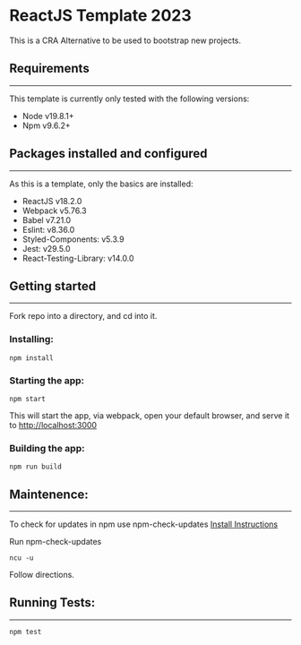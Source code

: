# ReactJS Template 2023
This is a CRA Alternative to be used to bootstrap new projects.  

## Requirements
---

This template is currently only tested with the following versions:

- Node v19.8.1+  
- Npm v9.6.2+

## Packages installed and configured
---

As this is a template, only the basics are installed:

- ReactJS v18.2.0
- Webpack v5.76.3
- Babel v7.21.0
- Eslint: v8.36.0
- Styled-Components: v5.3.9
- Jest: v29.5.0
- React-Testing-Library: v14.0.0

## Getting started
---
Fork repo into a directory, and cd into it.

### Installing:
```
npm install
```

### Starting the app:
```
npm start
```

This will start the app, via webpack, open your default browser, and serve it to [http://localhost:3000](http://localhost:3000)

### Building the app:
```
npm run build
```

## Maintenence:
---

To check for updates in npm use npm-check-updates [Install Instructions](https://flaviocopes.com/update-npm-dependencies/)

Run npm-check-updates
```
ncu -u
```

Follow directions.

## Running Tests:
---
```
npm test
```